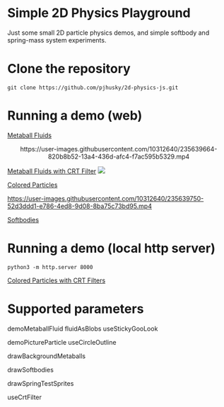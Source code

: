 # Simple 2D Physics Playground

Just some small 2D particle physics demos, and simple softbody and spring-mass system experiments.

# Clone the repository

```git clone https://github.com/pjhusky/2d-physics-js.git```

# Running a demo (web)

[Metaball Fluids](https://htmlpreview.github.io/?https://github.com/pjhusky/2d-physics-js/main/index.html&demoMetaballFluid&fluidAsBlobs&useStickyGooLook)
<!-- ![](/Metaball.jpg) -->
<!--
<a href="https://user-images.githubusercontent.com/10312640/235639664-820b8b52-13a4-436d-afc4-f7ac595b5329.mp4" title="Metaball Particles">
  <p align="center">
    <img width="75%" src="Metaball.jpg"/>
  </p>
</a>
-->
<p align="center">
https://user-images.githubusercontent.com/10312640/235639664-820b8b52-13a4-436d-afc4-f7ac595b5329.mp4
</p>


[Metaball Fluids with CRT Filter](https://htmlpreview.github.io/?https://github.com/pjhusky/2d-physics-js/main/index.html&demoMetaballFluid&fluidAsBlobs&useStickyGooLook&useCrtFilter)
![](/MetaballCrtFilter.jpg)

[Colored Particles](https://htmlpreview.github.io/?https://github.com/pjhusky/2d-physics-js/main/index.html&demoPictureParticle&useCircleOutline)
<!-- ![](/PictureParticles.jpg) -->
https://user-images.githubusercontent.com/10312640/235639750-52d3ddd1-e786-4ed8-9d08-8ba75c73bd95.mp4


[Softbodies](https://htmlpreview.github.io/?https://github.com/pjhusky/2d-physics-js/main/index.html&drawSoftbodies)


# Running a demo (local http server)

```python3 -m http.server 8000```

[Colored Particles with CRT Filters](http://localhost:8000/index.html?demoPictureParticle&useCircleOutline&useCrtFilter)


# Supported parameters

demoMetaballFluid
fluidAsBlobs
useStickyGooLook

demoPictureParticle
useCircleOutline

drawBackgroundMetaballs

drawSoftbodies

drawSpringTestSprites

useCrtFilter

